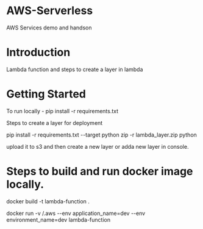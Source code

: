 # AWS-Serverless
AWS Services demo and handson


# Introduction 
Lambda function and steps to create a layer in lambda

# Getting Started
To run locally -
pip install -r requirements.txt


Steps to create a layer for deployment

pip install -r requirements.txt --target python
zip -r lambda_layer.zip python

upload it to s3 and then create a new layer or adda new layer in console.


# Steps to build and run docker image locally. 
docker build -t lambda-function .

docker run -v <path to aws creds>/.aws --env application_name=dev --env environment_name=dev  lambda-function